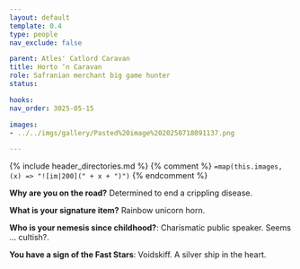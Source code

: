 ```yaml
---
layout: default
template: 0.4
type: people
nav_exclude: false

parent: Atles' Catlord Caravan
title: Horto ‘n Caravan
role: Safranian merchant big game hunter
status: 

hooks:
nav_order: 3025-05-15

images: 
- ../../imgs/gallery/Pasted%20image%2020250718091137.png

---
```


{% include header_directories.md %}
{% comment %}
`=map(this.images, (x) => "![im|200](" + x + ")")`
{% endcomment %}

 **Why are you on the road?** Determined to end a crippling disease. 
 
 **What is your signature item?** Rainbow unicorn horn.
 
 **Who is your nemesis since childhood?**: Charismatic public speaker. Seems ... cultish?. 
 
 **You have a sign of the Fast Stars**: Voidskiff. A silver ship in the heart.